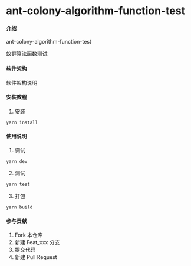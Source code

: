 # ant-colony-algorithm-function-test

#### 介绍

ant-colony-algorithm-function-test

蚁群算法函数测试

#### 软件架构

软件架构说明

#### 安装教程

1.  安装
```
yarn install
```


#### 使用说明

1.  调试
```
yarn dev
```
2.  测试
```
yarn test
```
3.  打包
```
yarn build
```

#### 参与贡献

1.  Fork 本仓库
2.  新建 Feat_xxx 分支
3.  提交代码
4.  新建 Pull Request
